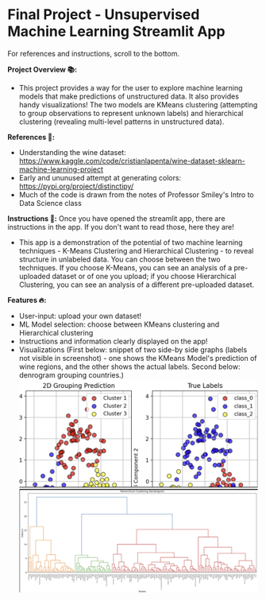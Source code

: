 
# Final Project - Unsupervised Machine Learning Streamlit App
For references and instructions, scroll to the bottom.

**Project Overview 📚:**
- This project provides a way for the user to explore machine learning models that make predictions of unstructured data. It also provides handy visualizations! The two models are KMeans clustering (attempting to group observations to represent unknown labels) and hierarchical clustering (revealing multi-level patterns in unstructured data).

**References 🧾:**
- Understanding the wine dataset: https://www.kaggle.com/code/cristianlapenta/wine-dataset-sklearn-machine-learning-project
- Early and ununused attempt at generating colors: https://pypi.org/project/distinctipy/
- Much of the code is drawn from the notes of Professor Smiley's Intro to Data Science class

**Instructions 🏫:**
Once you have opened the streamlit app, there are instructions in the app. If you don't want to read those, here they are!
- This app is a demonstration of the potential of two machine learning techniques - K-Means Clustering and Hierarchical Clustering - to reveal structure in unlabeled data. You can choose between the two techniques. If you choose K-Means, you can see an analysis of a pre-uploaded dataset or of one you upload; if you choose Hierarchical Clustering, you can see an analysis of a different pre-uploaded dataset.

**Features 🔥:**
- User-input: upload your own dataset!
- ML Model selection: choose between KMeans clustering and Hierarchical clustering
- Instructions and information clearly displayed on the app!
- Visualizations (First below: snippet of two side-by side graphs (labels not visible in screenshot) - one shows the KMeans Model's prediction of wine regions, and the other shows the actual labels. Second below: denrogram grouping countries.)
![Two graphs side by side; one showing predicted labels and the other showing actual labels](image.png)
![Dendrograms grouping countries](image-1.png)



